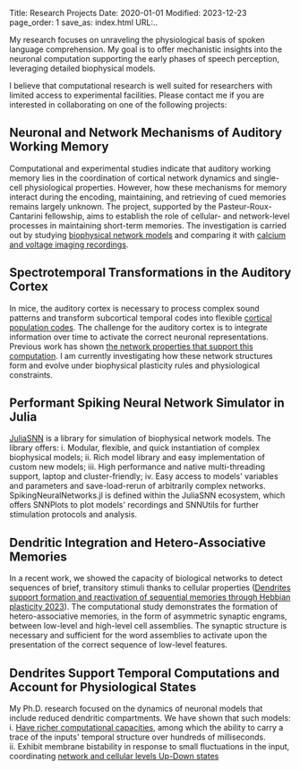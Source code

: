 Title: Research Projects 
Date: 2020-01-01
Modified: 2023-12-23
page_order: 1
save_as: index.html
URL:..

My research focuses on unraveling the physiological basis of spoken language comprehension. My goal is to offer mechanistic insights into the neuronal computation supporting the early phases of speech perception, leveraging detailed biophysical models.

I believe that computational research is well suited for researchers with limited access to experimental facilities. Please contact me if you are interested in collaborating on one of the following projects:

## Neuronal and Network Mechanisms of Auditory Working Memory
Computational and experimental studies indicate that auditory working memory lies in the coordination of cortical network dynamics and single-cell physiological properties. However, how these mechanisms for memory interact during the encoding, maintaining, and retrieving of cued memories remains largely unknown.
The project, supported by the Pasteur-Roux-Cantarini fellowship, aims to establish the role of cellular- and network-level processes in maintaining short-term memories. The investigation is carried out by studying [biophysical network models](https://juliasnn.github.io/SpikingNeuralNetworks.jl) and comparing it with [calcium and voltage imaging recordings](https://doi.org/10.1016/j.neuron.2019.09.043).

## Spectrotemporal Transformations in the Auditory Cortex
In mice, the auditory cortex is necessary to process complex sound patterns and transform subcortical temporal codes into flexible [cortical population codes](https://www.science.org/doi/10.1126/sciadv.adr6214). The challenge for the auditory cortex is to integrate information over time to activate the correct neuronal representations. Previous work has shown [the network properties that support this computation](https://elifesciences.org/articles/53151). I am currently investigating how these network structures form and evolve under biophysical plasticity rules and physiological constraints.

## Performant Spiking Neural Network Simulator in Julia
[JuliaSNN](https://juliasnn.github.io/SpikingNeuralNetworks.jl) is a library for simulation of biophysical network models. The library offers:
i. Modular, flexible, and quick instantiation of complex biophysical models;
ii. Rich model library and easy implementation of custom new models;
iii. High performance and native multi-threading support, laptop and cluster-friendly;
iv. Easy access to models' variables and parameters and save-load-rerun of arbitrarily complex networks.
SpikingNeuralNetworks.jl is defined within the JuliaSNN ecosystem, which offers SNNPlots to plot models' recordings and SNNUtils for further stimulation protocols and analysis.

## Dendritic Integration and Hetero-Associative Memories
In a recent work, we showed the capacity of biological networks to detect sequences of brief, transitory stimuli thanks to cellular properties ([Dendrites support formation and reactivation of sequential memories through Hebbian plasticity 2023](https://www.biorxiv.org/content/10.1101/2023.09.26.559322v2.full.pdf+html)). The computational study demonstrates the formation of hetero-associative memories, in the form of asymmetric synaptic engrams, between low-level and high-level cell assemblies. The synaptic structure is necessary and sufficient for the word assemblies to activate upon the presentation of the correct sequence of low-level features.

## Dendrites Support Temporal Computations and Account for Physiological States
My Ph.D. research focused on the dynamics of neuronal models that include reduced dendritic compartments.
We have shown that such models:  <br>
i. [Have richer computational capacities](https://physoc.onlinelibrary.wiley.com/doi/full/10.1113/JP283399), among which the ability to carry a trace of the inputs' temporal structure over hundreds of milliseconds.<br>
ii. Exhibit membrane bistability in response to small fluctuations in the input, coordinating [network and cellular levels Up-Down states](https://www.biorxiv.org/content/10.1101/2024.09.05.611249v3)